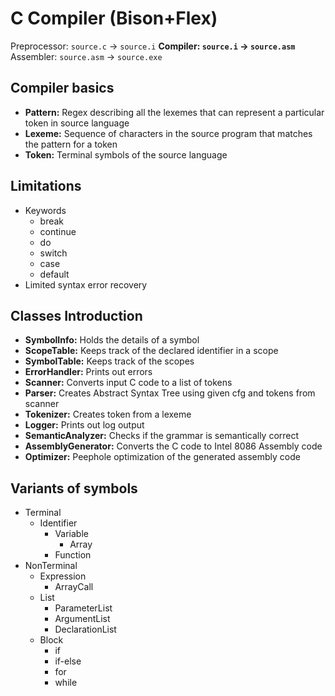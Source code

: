 # **C Compiler (Bison+Flex)**

Preprocessor: `source.c` &rarr; `source.i`
**Compiler: `source.i` &rarr; `source.asm`**
Assembler: `source.asm` &rarr; `source.exe`
## Compiler basics
- **Pattern:** Regex describing all the lexemes that can represent a particular token in source language
- **Lexeme:** Sequence of characters in the source program that matches the pattern for a token
- **Token:** Terminal symbols of the source language
## Limitations
- Keywords
  - break
  - continue
  - do
  - switch
  - case
  - default
- Limited syntax error recovery


## Classes Introduction

- **SymbolInfo:** Holds the details of a symbol
- **ScopeTable:** Keeps track of the declared identifier in a scope
- **SymbolTable:** Keeps track of the scopes
- **ErrorHandler:** Prints out errors
- **Scanner:** Converts input C code to a list of tokens
- **Parser:** Creates Abstract Syntax Tree using given cfg and tokens from scanner
- **Tokenizer:** Creates token from a lexeme
- **Logger:** Prints out log output
- **SemanticAnalyzer:** Checks if the grammar is semantically correct
- **AssemblyGenerator:** Converts the C code to Intel 8086 Assembly code
- **Optimizer:** Peephole optimization of the generated assembly code

## Variants of symbols
- Terminal
	- Identifier
		- Variable
    		- Array
     	- Function
- NonTerminal
  	- Expression
    	- ArrayCall
  	- List
     	- ParameterList
     	- ArgumentList
     	- DeclarationList
  	- Block
     	- if
     	- if-else
     	- for
     	- while
